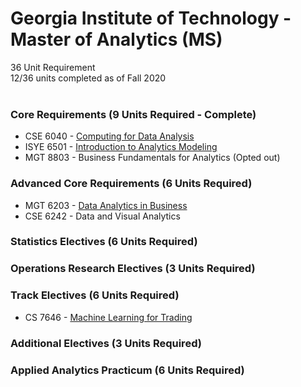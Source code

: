 # Georgia Institute of Technology - Master of Analytics (MS)
36 Unit Requirement<br>
12/36 units completed as of Fall 2020<br>
<br>

### Core Requirements (9 Units Required - Complete) 
* CSE 6040 - [Computing for Data Analysis](https://github.com/nickcica/CSE6040)
* ISYE 6501 - [Introduction to Analytics Modeling](https://github.com/nickcica/ISYE6501)
* MGT 8803 - Business Fundamentals for Analytics (Opted out)

### Advanced Core Requirements (6 Units Required)
* MGT 6203 - [Data Analytics in Business](https://github.com/nickcica/MGT6203)
* CSE 6242 - Data and Visual Analytics

### Statistics Electives (6 Units Required)

### Operations Research Electives (3 Units Required)

### Track Electives (6 Units Required)
* CS 7646 - [Machine Learning for Trading](https://github.com/nickcica/CS7646)

### Additional Electives (3 Units Required)

### Applied Analytics Practicum (6 Units Required)
